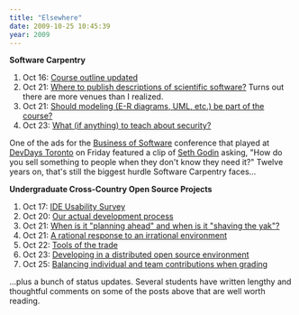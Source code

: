 ```yaml
---
title: "Elsewhere"
date: 2009-10-25 10:45:39
year: 2009
---
```

<strong>Software Carpentry</strong>
<ol>
  <li>Oct 16: <a href="http://softwarecarpentry.wordpress.com/2009/10/16/revised-plan/">Course outline updated</a></li>
  <li>Oct 21: <a href="http://softwarecarpentry.wordpress.com/2009/10/21/creating-new-niches/">Where to publish descriptions of scientific software?</a> Turns out there are more venues than I realized.</li>
  <li>Oct 21: <a href="http://softwarecarpentry.wordpress.com/2009/10/21/should-modeling-be-part-of-this-course/">Should modeling (E-R diagrams, UML, etc.) be part of the course?</a></li>
  <li>Oct 23: <a href="http://softwarecarpentry.wordpress.com/2009/10/23/cryptography-isnt-security/">What (if anything) to teach about security?</a></li>
</ol>
One of the ads for the <a href="http://www.businessofsoftware.org/">Business of Software</a> conference that played at <a href="http://stackoverflow.carsonified.com/events/toronto/">DevDays Toronto</a> on Friday featured a clip of <a href="http://sethgodin.typepad.com/">Seth Godin</a> asking, "How do you sell something to people when they don't know they need it?" Twelve years on, that's still the biggest hurdle Software Carpentry faces…

<strong>Undergraduate Cross-Country Open Source Projects</strong>
<ol>
  <li>Oct 17: <a href="http://ucosp.wordpress.com/2009/10/17/ide-usability-survey/">IDE Usability Survey</a></li>
  <li>Oct 20: <a href="http://ucosp.wordpress.com/2009/10/20/the-software-development-process-of-basie/">Our actual development process</a></li>
  <li>Oct 21: <a href="http://ucosp.wordpress.com/2009/10/21/a-lesson-from-coders-at-work/">When is it "planning ahead" and when is it "shaving the yak"?</a></li>
  <li>Oct 21: <a href="http://ucosp.wordpress.com/2009/10/21/a-rational-response-to-an-irrational-environment/">A rational response to an irrational environment</a></li>
  <li>Oct 22: <a href="http://ucosp.wordpress.com/2009/10/22/my-tools-of-the-trade/">Tools of the trade</a></li>
  <li>Oct 23: <a href="http://ucosp.wordpress.com/2009/10/23/1067/">Developing in a distributed open source environment</a></li>
  <li>Oct 25: <a href="http://ucosp.wordpress.com/2009/10/25/all-together-now-or-not/">Balancing individual and team contributions when grading</a></li>
</ol>
…plus a bunch of status updates. Several students have written lengthy and thoughtful comments on some of the posts above that are well worth reading.
